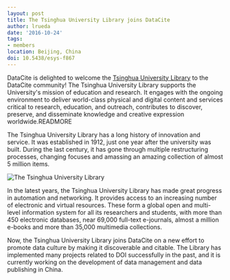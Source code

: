 ```yaml
---
layout: post
title: The Tsinghua University Library joins DataCite
author: lrueda
date: '2016-10-24'
tags:
- members
location: Beijing, China
doi: 10.5438/esys-f867
---
```

DataCite is delighted to welcome the [Tsinghua University Library](http://www.lib.tsinghua.edu.cn/english/) to the DataCite community! The Tsinghua University Library supports the University's mission of education and research. It engages with the ongoing environment to deliver world-class physical and digital content and services critical to research, education, and outreach, contributes to discover, preserve, and disseminate knowledge and creative expression worldwide.READMORE

The Tsinghua University Library has a long history of innovation and service. It was established in 1912, just one year after the university was built. During the last century, it has gone through multiple restructuring processes, changing focuses and amassing an amazing collection of almost 5 million items.

![The Tsinghua University Library](/images/2016/10/tsinghua.png)

In the latest years, the Tsinghua University Library has made great progress in automation and networking. It provides access to an increasing number of electronic  and virtual resources. These form a global open and multi-level information system for all its researchers and students, with more than 450 electronic databases, near 69,000 full-text e-journals, almost a million e-books and more than 35,000 multimedia collections.

Now, the Tsinghua University Library joins DataCite on a new effort to promote data culture by making it discoverable and citable. The Library has implemented many projects related to DOI successfully in the past, and it is currently working on the development of data management and data publishing in China.
